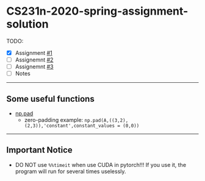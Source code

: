 # CS231n-2020-spring-assignment-solution
TODO:

- [x] Assignment [#1](https://cs231n.github.io/assignments2020/assignment1/)
- [ ] Assignemnt [#2](https://cs231n.github.io/assignments2020/assignment2/)
- [ ] Assignemnt [#3](https://cs231n.github.io/assignments2020/assignment3/)
- [ ] Notes

---

## Some useful functions

- [np.pad](https://numpy.org/doc/stable/reference/generated/numpy.pad.html)
  - zero-padding example: `np.pad(A,((3,2),(2,3)),'constant',constant_values = (0,0))`

---

##  Important Notice

- DO NOT use `%%timeit` when use CUDA in pytorch!!! If you use it, the program will run for several times uselessly.